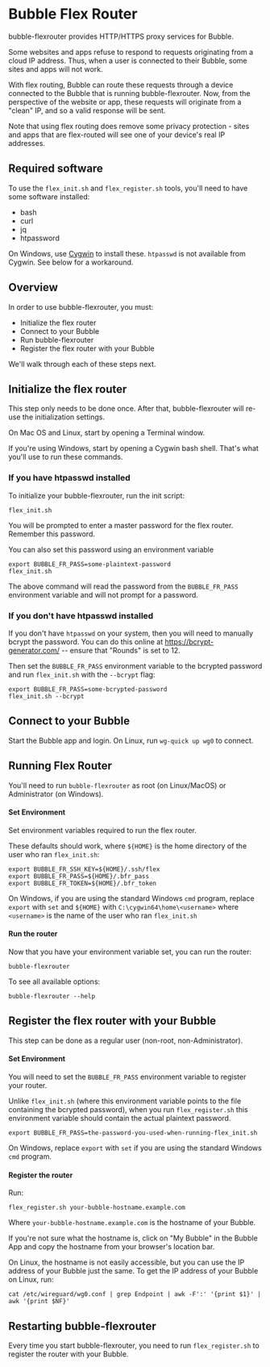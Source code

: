 # Bubble Flex Router
bubble-flexrouter provides HTTP/HTTPS proxy services for Bubble.

Some websites and apps refuse to respond to requests originating from a cloud IP address.
Thus, when a user is connected to their Bubble, some sites and apps will not work.

With flex routing, Bubble can route these requests through a device connected to the Bubble that is running bubble-flexrouter.
Now, from the perspective of the website or app, these requests will originate from a "clean" IP, and so a valid response
will be sent.

Note that using flex routing does remove some privacy protection - sites and apps that are flex-routed will see
one of your device's real IP addresses.

## Required software
To use the `flex_init.sh` and `flex_register.sh` tools, you'll need to have some software installed:

  * bash
  * curl
  * jq
  * htpassword

On Windows, use [Cygwin](https://cygwin.com) to install these.
`htpasswd` is not available from Cygwin. See below for a workaround.

## Overview
In order to use bubble-flexrouter, you must:

  * Initialize the flex router
  * Connect to your Bubble
  * Run bubble-flexrouter
  * Register the flex router with your Bubble

We'll walk through each of these steps next.

## Initialize the flex router
This step only needs to be done once. After that, bubble-flexrouter will re-use the initialization settings.

On Mac OS and Linux, start by opening a Terminal window.

If you're using Windows, start by opening a Cygwin bash shell. That's what you'll use to run these commands.

### If you have htpasswd installed
To initialize your bubble-flexrouter, run the init script:

    flex_init.sh

You will be prompted to enter a master password for the flex router. Remember this password.

You can also set this password using an environment variable

    export BUBBLE_FR_PASS=some-plaintext-password
    flex_init.sh

The above command will read the password from the `BUBBLE_FR_PASS` environment variable and will not
prompt for a password.

### If you don't have htpasswd installed
If you don't have `htpasswd` on your system, then you will need to manually bcrypt the password.
You can do this online at https://bcrypt-generator.com/ -- ensure that "Rounds" is set to 12.

Then set the `BUBBLE_FR_PASS` environment variable to the bcrypted password and
run `flex_init.sh` with the `--bcrypt` flag:

    export BUBBLE_FR_PASS=some-bcrypted-password
    flex_init.sh --bcrypt
 
## Connect to your Bubble
Start the Bubble app and login. On Linux, run `wg-quick up wg0` to connect.

## Running Flex Router
You'll need to run `bubble-flexrouter` as root (on Linux/MacOS) or Administrator (on Windows).

#### Set Environment
Set environment variables required to run the flex router.

These defaults should work, where `${HOME}` is the home directory of the user who ran `flex_init.sh`:

    export BUBBLE_FR_SSH_KEY=${HOME}/.ssh/flex
    export BUBBLE_FR_PASS=${HOME}/.bfr_pass
    export BUBBLE_FR_TOKEN=${HOME}/.bfr_token

On Windows, if you are using the standard Windows `cmd` program,
replace `export` with `set` and `${HOME}` with `C:\cygwin64\home\<username>`
where `<username>` is the name of the user who ran `flex_init.sh`

#### Run the router
Now that you have your environment variable set, you can run the router:

    bubble-flexrouter

To see all available options:

    bubble-flexrouter --help

## Register the flex router with your Bubble
This step can be done as a regular user (non-root, non-Administrator).

#### Set Environment
You will need to set the `BUBBLE_FR_PASS` environment variable to register your router.

Unlike `flex_init.sh` (where this environment variable points to the file containing the bcrypted password),
when you run `flex_register.sh` this environment variable should contain the actual plaintext password.

    export BUBBLE_FR_PASS=the-password-you-used-when-running-flex_init.sh

On Windows, replace `export` with `set` if you are using the standard Windows `cmd` program.

#### Register the router
Run:

    flex_register.sh your-bubble-hostname.example.com

Where `your-bubble-hostname.example.com` is the hostname of your Bubble.

If you're not sure what the hostname is, click on "My Bubble" in the Bubble App and copy the hostname
from your browser's location bar.

On Linux, the hostname is not easily accessible, but you can use the IP address of your Bubble just the same.
To get the IP address of your Bubble on Linux, run:

    cat /etc/wireguard/wg0.conf | grep Endpoint | awk -F':' '{print $1}' | awk '{print $NF}'

## Restarting bubble-flexrouter
Every time you start bubble-flexrouter, you need to run `flex_register.sh` to register the router
with your Bubble.
